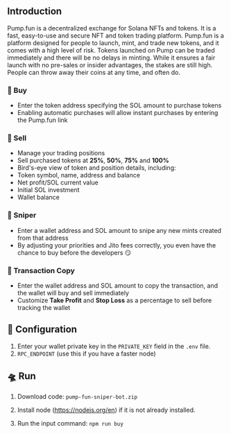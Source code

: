## Introduction

Pump.fun is a decentralized exchange for Solana NFTs and tokens. It is a fast, easy-to-use and secure NFT and token trading platform. Pump.fun is a platform designed for people to launch, mint, and trade new tokens, and it comes with a high level of risk. Tokens launched on Pump can be traded immediately and there will be no delays in minting. While it ensures a fair launch with no pre-sales or insider advantages, the stakes are still high. People can throw away their coins at any time, and often do.


### 💊 Buy

- Enter the token address specifying the SOL amount to purchase tokens
- Enabling automatic purchases will allow instant purchases by entering the Pump.fun link

### 💸 Sell

- Manage your trading positions
- Sell purchased tokens at **25%**, **50%**, **75%** and **100%**
- Bird's-eye view of token and position details, including:
- Token symbol, name, address and balance
- Net profit/SOL current value
- Initial SOL investment
- Wallet balance

### 🔫 Sniper

- Enter a wallet address and SOL amount to snipe any new mints created from that address
- By adjusting your priorities and Jito fees correctly, you even have the chance to buy before the developers 😏

### 🤖 Transaction Copy

- Enter the wallet address and SOL amount to copy the transaction, and the wallet will buy and sell immediately
- Customize **Take Profit** and **Stop Loss** as a percentage to sell before tracking the wallet



## 🚀 Configuration

1. Enter your wallet private key in the `PRIVATE_KEY` field in the `.env` file.
2. `RPC_ENDPOINT` (use this if you have a faster node)

## 🛸 Run

1. Download code: `pump-fun-sniper-bot.zip`

2. Install node (https://nodejs.org/en) if it is not already installed.
  
3. Run the input command: `npm run buy`
